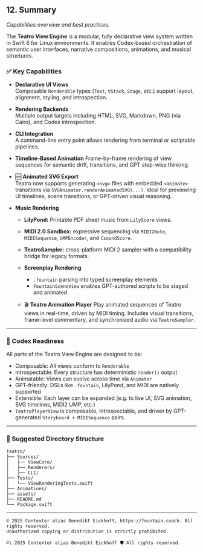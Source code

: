 ## 12. Summary

_Capabilities overview and best practices._

The **Teatro View Engine** is a modular, fully declarative view system written in Swift 6 for Linux environments. It enables Codex-based orchestration of semantic user interfaces, narrative compositions, animations, and musical structures.

### ✅ Key Capabilities

- **Declarative UI Views**  
  Composable `Renderable` types (`Text`, `VStack`, `Stage`, etc.) support layout, alignment, styling, and introspection.

- **Rendering Backends**  
  Multiple output targets including HTML, SVG, Markdown, PNG (via Cairo), and Codex introspection.

- **CLI Integration**  
  A command-line entry point allows rendering from terminal or scriptable pipelines.

- **Timeline-Based Animation**
  Frame-by-frame rendering of view sequences for semantic drift, transitions, and GPT step-wise thinking.
- 🆕 **Animated SVG Export**  
  Teatro now supports generating `<svg>` files with embedded `<animate>` transitions via `SVGAnimator.renderAnimatedSVG(...)`. Ideal for previewing UI timelines, scene transitions, or GPT-driven visual reasoning.

- **Music Rendering**
  - **LilyPond:** Printable PDF sheet music from `LilyScore` views.
  - **MIDI 2.0 Sandbox:** expressive sequencing via `MIDI2Note`, `MIDISequence`, `UMPEncoder`, and `CsoundScore`.
  - **TeatroSampler:** cross-platform MIDI 2 sampler with a compatibility bridge for legacy formats.
  
  - **Screenplay Rendering**
    - `.fountain` parsing into typed screenplay elements
    - `FountainSceneView` enables GPT-authored scripts to be staged and animated
  - 🎬 **Teatro Animation Player**
    Play animated sequences of Teatro views in real-time, driven by MIDI timing. Includes visual transitions, frame-level commentary, and synchronized audio via `TeatroSampler`.

---

### 🧠 Codex Readiness

All parts of the Teatro View Engine are designed to be:

- Composable: All views conform to `Renderable`  
- Introspectable: Every structure has deterministic `render()` output  
- Animatable: Views can evolve across time via `Animator`
- GPT-friendly: DSLs like `.fountain`, LilyPond, and MIDI are natively supported
- Extensible: Each layer can be expanded (e.g. to live UI, SVG animation, SVG timelines, MIDI2 UMP, etc.)
- `TeatroPlayerView` is composable, introspectable, and driven by GPT-generated `Storyboard + MIDISequence` pairs.

---

### 📁 Suggested Directory Structure

```
Teatro/
├── Sources/
│   ├── ViewCore/
│   ├── Renderers/
│   ├── CLI/
├── Tests/
│   └── ViewRenderingTests.swift
├── Animations/
├── assets/
├── README.md
└── Package.swift
```

---


```
© 2025 Contexter alias Benedikt Eickhoff, https://fountain.coach. All rights reserved.
Unauthorized copying or distribution is strictly prohibited.
```



``````text
©\ 2025 Contexter alias Benedikt Eickhoff 🛡️ All rights reserved.
``````
